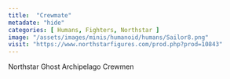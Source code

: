 ```yaml
---
title:  "Crewmate"
metadate: "hide"
categories: [ Humans, Fighters, Northstar ]
image: "/assets/images/minis/humanoid/humans/Sailor8.png"
visit: "https://www.northstarfigures.com/prod.php?prod=10843"
---
```

Northstar Ghost Archipelago Crewmen